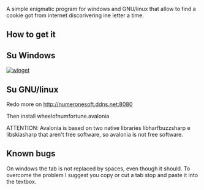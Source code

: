 A simple enigmatic program for windows and GNU/linux that allow to find a cookie got from internet discorìvering ine letter a time.

## How to get it
## Su Windows

[![winget](https://user-images.githubusercontent.com/49786146/159123313-3bdafdd3-5130-4b0d-9003-40618390943a.png)](https://marticliment.com/wingetui/share?pid=GiulioSorrentino.wheelofnumfortune.avalonia&pname=wheelofnumforune.avalonia&psource=Winget:%20winget)

## Su GNU/linux
Redo more on http://numeronesoft.ddns.net:8080

Then install wheelofnumfortune.avalonia

ATTENTION:
Avalonia is based on two native libraries libharfbuzzsharp e libskiasharp that aren't free software, so avalonia is not free software.

## Known bugs

On windows the tab is not replaced by spaces, even though it should. To overcome the problem I suggest you copy or cut a tab stop and paste it into the textbox.
